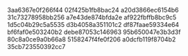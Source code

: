3aa6367e0f266f44
02f425b1fb8bac24
a20d3866ec6154b6
31c73278958bb256
a7e43de874bfda2e
af922fbffb8bc9c5
1d5c04b29c5a5535
d3b4058a351101c2
df87faae59334e64
bf6faf0e503240b2
debe87053c146963
95b650047e3b3d3f
80c8a0ce9a0b66a8
5158247f4fe0f206
a0dcfb119f8704b2
35cb723550392cc7
